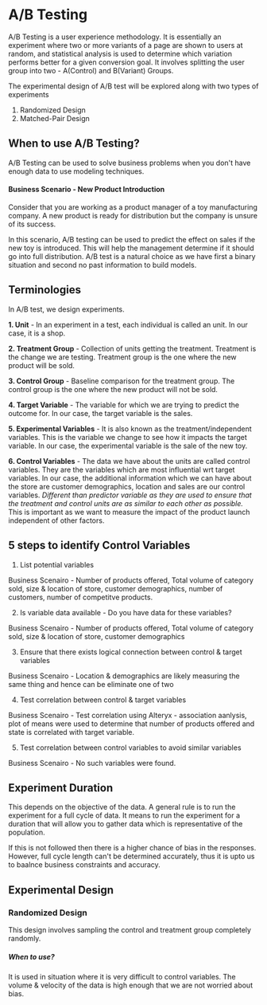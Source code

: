 # A/B Testing 

A/B Testing is a user experience methodology. It is essentially an experiment where two or more variants of a page are shown to users at random, and statistical analysis is used to determine which variation performs better for a given conversion goal. It involves splitting the user group into two - A(Control) and B(Variant) Groups.

The experimental design of A/B test will be explored along with two types of experiments
1. Randomized Design
2. Matched-Pair Design

## When to use A/B Testing?
A/B Testing can be used to solve business problems when you don't have enough data to use modeling techniques.

#### Business Scenario - New Product Introduction

Consider that you are working as a product manager of a toy manufacturing company. A new product is ready for distribution but the company is unsure of its success. 

In this scenario, A/B testing can be used to predict the effect on sales if the new toy is introduced. This will help the management determine if it should go into full distribution. A/B test is a natural choice as we have first a binary situation and second no past information to build models. 

## Terminologies
In A/B test, we design experiments. 

**1. Unit** - In an experiment in a test, each individual is called an unit. In our case, it is a shop. 

**2. Treatment Group** - Collection of units getting the treatment. Treatment is the change we are testing. Treatment group is the one where the new product will be sold.

**3. Control Group** - Baseline comparison for the treatment group. The control group is the one where the new product will not be sold. 

**4. Target Variable** - The variable for which we are trying to predict the outcome for. In our case, the target variable is the sales.

**5. Experimental Variables** - It is also known as the treatment/independent variables. This is the variable we change to see how it impacts the target variable. In our case, the experimental variable is the sale of the new toy.

**6. Control Variables** - The data we have about the units are called control variables. They are the variables which are most influential wrt target variables. In our case, the additional information which we can have about the store are customer demographics, location and sales are our control variables. *Different than predictor variable as they are used to ensure that the treatment and control units are as similar to each other as possible.* This is important as we want to measure the impact of the product launch independent of other factors.


## 5 steps to identify Control Variables
1. List potential variables 

Business Scenairo - Number of products offered, Total volume of category sold, size & location of store, customer demographics, number of customers, number of competitve products.

2. Is variable data available - Do you have data for these variables?

Business Scenairo - Number of products offered, Total volume of category sold, size & location of store, customer demographics

3. Ensure that there exists logical connection between control & target variables

Business Scenairo - Location & demographics are likely measuring the same thing and hence can be eliminate one of two

4. Test correlation between control & target variables

Business Scenairo - Test correlation using Alteryx - association aanlysis, plot of means were used to determine that number of products offered and state is correlated with target variable.

5. Test correlation between control variables to avoid similar variables

Business Scenairo - No such variables were found. 

## Experiment Duration
This depends on the objective of the data. A general rule is to run the experiment for a full cycle of data. It means to run the experiment for a duration that will allow you to gather data which is representative of the population. 

If this is not followed then there is a higher chance of bias in the responses. However, full cycle length can't be determined accurately, thus it is upto us to baalnce business constraints and accuracy.

## Experimental Design

### Randomized Design 
This design involves sampling the control and treatment group completely randomly.

##### When to use?
It is used in situation where it is very difficult to control variables. The volume & velocity of the data is high enough that we are not worried about bias.




